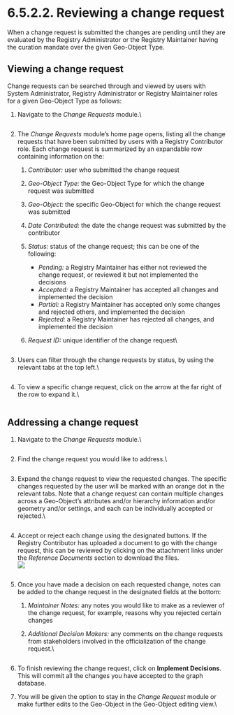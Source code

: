 # 6.5.2.2. Reviewing a change request

When a change request is submitted the changes are pending until they are evaluated by the Registry Administrator or the Registry Maintainer having the curation mandate over the given Geo-Object Type.

## Viewing a change request

Change requests can be searched through and viewed by users with System Administrator, Registry Administrator or Registry Maintainer roles for a given Geo-Object Type as follows:

1.  Navigate to the _Change Requests_ module.\


    <figure><img src="../../../../../.gitbook/assets/image (21).png" alt=""><figcaption></figcaption></figure>
2. The _Change Requests_ module’s home page opens, listing all the change requests that have been submitted by users with a Registry Contributor role. Each change request is summarized by an expandable row containing information on the:
   1. _Contributor:_ user who submitted the change request
   2. _Geo-Object Type:_ the Geo-Object Type for which the change request was submitted
   3. _Geo-Object:_ the specific Geo-Object for which the change request was submitted
   4. _Date Contributed:_ the date the change request was submitted by the contributor
   5. _Status:_ status of the change request; this can be one of the following:
      * _Pending:_ a Registry Maintainer has either not reviewed the change request, or reviewed it but not implemented the decisions
      * _Accepted:_ a Registry Maintainer has accepted all changes and implemented the decision
      * _Partial:_ a Registry Maintainer has accepted only some changes and rejected others, and implemented the decision
      * _Rejected:_ a Registry Maintainer has rejected all changes, and implemented the decision
   6.  _Request ID:_ unique identifier of the change request\


       <figure><img src="https://lh4.googleusercontent.com/rkn4JmTflkah5yXmNtHBck8LMAQYDYq63Edh5pCHFREvoofQjgJV9PgVWBjkuTh5Ea5F_FZbqDsLO3KijwR6QkXNIWqOm0CCPmV4ds-twwhWFIsiZHl2ORkUjyW3ZEUppM8xPhnWfFw3kI2TVlEC95yH501AWM5VBLLQSviCNo0o4PVoMYNs7NlvXA" alt=""><figcaption></figcaption></figure>
3.  Users can filter through the change requests by status, by using the relevant tabs at the top left.\


    <figure><img src="../../../../../.gitbook/assets/image (51).png" alt=""><figcaption></figcaption></figure>
4.  To view a specific change request, click on the arrow at the far right of the row to expand it.\


    <figure><img src="https://lh4.googleusercontent.com/XCxYmm7Qs_bCuDZJ05zhq_PUOXcNKQL0XtVb3g-nwOv_5Crl53279QeKGzFr9nNRW5Tc0mrycaWqdMMHaGqOqyRf6GFPyLnV8AxBl3NWjEdfeQFZDTJwy9t6tqklGSajvfR9qjGOFR1hVvPRyLgoOaONAFwGv2sWraCwMphJqoKWB6Pz06lsgh8gng" alt=""><figcaption></figcaption></figure>

## Addressing a change request

1.  Navigate to the _Change Requests_ module.\


    <figure><img src="../../../../../.gitbook/assets/image (21).png" alt=""><figcaption></figcaption></figure>
2.  Find the change request you would like to address.\


    <figure><img src="https://lh4.googleusercontent.com/rkn4JmTflkah5yXmNtHBck8LMAQYDYq63Edh5pCHFREvoofQjgJV9PgVWBjkuTh5Ea5F_FZbqDsLO3KijwR6QkXNIWqOm0CCPmV4ds-twwhWFIsiZHl2ORkUjyW3ZEUppM8xPhnWfFw3kI2TVlEC95yH501AWM5VBLLQSviCNo0o4PVoMYNs7NlvXA" alt=""><figcaption></figcaption></figure>
3.  Expand the change request to view the requested changes. The specific changes requested by the user will be marked with an orange dot in the relevant tabs. Note that a change request can contain multiple changes across a Geo-Object’s attributes and/or hierarchy information and/or geometry and/or settings, and each can be individually accepted or rejected.\


    <figure><img src="../../../../../.gitbook/assets/image (1) (3).png" alt=""><figcaption></figcaption></figure>
4.  Accept or reject each change using the designated buttons. If the Registry Contributor has uploaded a document to go with the change request, this can be reviewed by clicking on the attachment links under the _Reference Documents_ section to download the files.\
    ![](https://lh6.googleusercontent.com/AHqDMGaSemYFilV1Hb5hjMT4Zd-vf\_bY168k-K9sI\_\_wLyTYXwgO3IiQnlfsxTndfJwisPUoQMhcBWu6r5KQswDmNfb4gk8M0nJa5E1DmxhzJQtm99Okky27Wbio39JOWSkYncmuZkwQdUhUT\_1x7nEzv3JRJ5u4eWNGRrwHY\_ccmtHPxqVmHICveQ)

    <figure><img src="../../../../../.gitbook/assets/image (53).png" alt=""><figcaption></figcaption></figure>
5. Once you have made a decision on each requested change, notes can be added to the change request in the designated fields at the bottom:
   1. _Maintainer Notes:_ any notes you would like to make as a reviewer of the change request, for example, reasons why you rejected certain changes
   2.  _Additional Decision Makers:_ any comments on the change requests from stakeholders involved in the officialization of the change request.\


       <figure><img src="https://lh6.googleusercontent.com/P9oJb8TNiCJ3DhsY3wnGiXYy1enFAMrMUzu0BnfgcCylwZWuwB9vCUN7L9luA_WCDzjZiTnnoXMDK0jQocDeghr8cNwbEcE52hNKQeKNoqjBDkeWI_ozbnnfNd-2UYNvVPlUPm2a-C5cAWo4iQLcm3w_82IQ-yH0Nn5wmMwAfC--Nkv3At0lrm1qJg" alt=""><figcaption></figcaption></figure>
6. To finish reviewing the change request, click on **Implement Decisions**. This will commit all the changes you have accepted to the graph database.
7.  You will be given the option to stay in the _Change Request_ module or make further edits to the Geo-Object in the Geo-Object editing view.\


    <figure><img src="https://lh3.googleusercontent.com/ZaqpUTtx4E5AcFbkq6ni_coGSOhof5ShmRhOZ2KbDrdQhoVlRKhb39RRnaoJkFfrZVMRX7XPv6osaNaCdg0FOVh2LKoDYKN5qjnu7-YlKAJvog2e8a2u_qN3goSWBGAYNFwbdJnCch2idNkTB1PsMKW5g6cwx5346V9BArRCcKzfdQDYUermgYHqZw" alt=""><figcaption></figcaption></figure>
